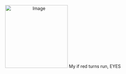 <p align="center">
<img src="https://files.catbox.moe/6gv9xh.png" alt="Image" width="200" height="200">

<t align="center">
My if red turns run, EYES